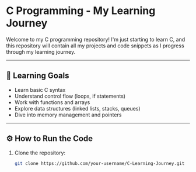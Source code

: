 # C Programming - My Learning Journey

Welcome to my C programming repository! I'm just starting to learn C, and this repository will contain all my projects and code snippets as I progress through my learning journey.

---

## 🚀 Learning Goals

- Learn basic C syntax
- Understand control flow (loops, if statements)
- Work with functions and arrays
- Explore data structures (linked lists, stacks, queues)
- Dive into memory management and pointers

---

## ⚙️ How to Run the Code

1. Clone the repository:
   ```bash
   git clone https://github.com/your-username/C-Learning-Journey.git
